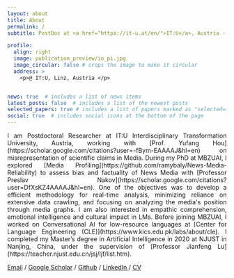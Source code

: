 ```yaml
---
layout: about
title: About
permalink: /
subtitle: PostDoc at <a href="https://it-u.at/en/">IT:U</a>, Austria - Ph.D. (NLP) from <a href='https://mbzuai.ac.ae/'>MBZUAI</a>, Abu-Dhabi - Masters (AI) from <a href='https://english.njust.edu.cn/'> NJUST</a>, Nanjing China.

profile:
  align: right
  image: publication_preview/io_pi.jpg
  image_circular: false # crops the image to make it circular
  address: >
    <p>@ IT:U, Linz, Austria </p>


news: true  # includes a list of news items
latest_posts: false  # includes a list of the newest posts
selected_papers: true # includes a list of papers marked as "selected={true}"
social: true  # includes social icons at the bottom of the page
---
```


<p align="justify"> I am Postdoctoral Researcher at IT:U Interdisciplinary Transformation University, Austria, working with [Prof. Yufang Hou](https://scholar.google.com/citations?user=-fBym-EAAAAJ&hl=en) on misrepresentation of scientific claims in Media. During my PhD at MBZUAI, I explored [Media Profiling](https://github.com/ramybaly/News-Media-Reliability) to assess bias and factuality of News Media with [Professor Preslav Nakov](https://scholar.google.com/citations?user=DfXsKZ4AAAAJ&hl=en). One of the objectives was to develop a efficient methodology for real-time analysis, minimizing reliance on extensive data crawling, and focusing on analyzing the media's position through media graphs. I am also interested in empathic comprehension, emotional intelligence and cultural impact in LMs. Before joining MBZUAI, I worked on Conversational AI for low-resource languages at [Center for Language Engineering (CLE)](https://www.kics.edu.pk/labs/about/cle). I completed my Master’s degree in Artificial Intelligence in 2020 at NJUST in Nanjing, China, under the supervision of [Professor Jianfeng Lu](https://teacher.njust.edu.cn/jsj/ljf/list.htm). </p>

 <a href="mailto:arsalaan989@outlook.com">Email</a>  /  <a href="https://scholar.google.com/citations?user=ZvXClnUAAAAJ&hl=en">Google Scholar</a>  /  <a href="https://github.com/marslanm">Github</a>  /  <a href="https://www.linkedin.com/in/arsalaan989/">LinkedIn </a>  /  <a href="https://marslanm.github.io/assets/pdf/CV_Arslan_Dec.pdf">CV</a> 

[//]: # (<p align="justify" style="color:MediumSeaGreen;"> I am currently applying for Ph.D. in Computer Science/ Computer Vision for Fall 2023! I am interested in multi-modal understanding and generalization tasks for mainstream computer vision tasks.</p>)
